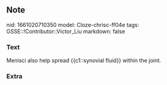## Note
nid: 1661020710350
model: Cloze-chrisc-ff04e
tags: GSSE::!Contributor::Victor_Liu
markdown: false

### Text
Menisci also help spread {{c1::synovial fluid}} within the joint.

### Extra

